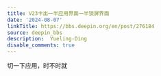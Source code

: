 ```yaml
---
title: V23卡出一半应用界面一半锁屏界面
date: '2024-08-07'
linkTitle: https://bbs.deepin.org/en/post/276184
source: deepin_bbs
description:  Yueling-Ding 
disable_comments: true
---
```

切一下应用，时不时就
